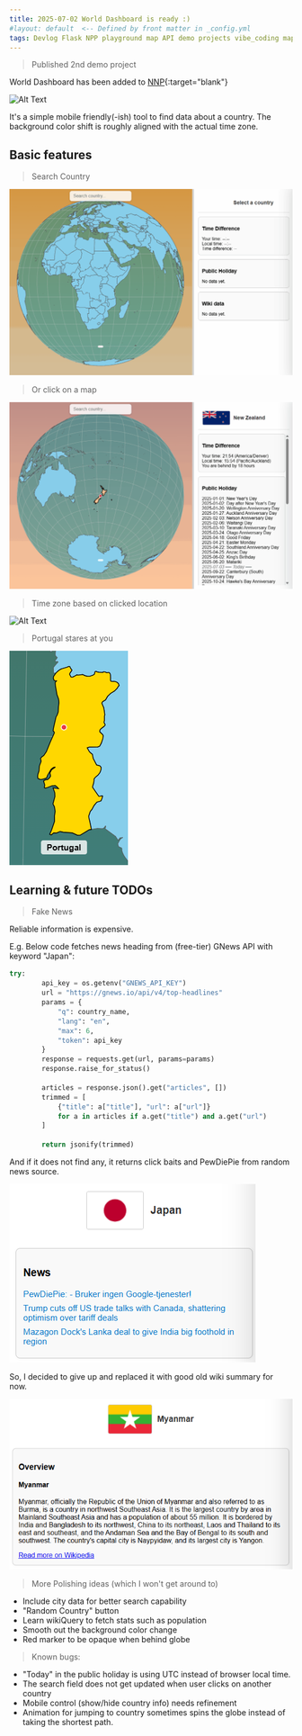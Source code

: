```yaml
---
title: 2025-07-02 World Dashboard is ready :)
#layout: default  <-- Defined by front matter in _config.yml
tags: Devlog Flask NPP playground map API demo projects vibe_coding map D3.js news gnews
---
```


> Published 2nd demo project

World Dashboard has been added to [NNP](https://narco-neko-playground.onrender.com/world_dashboard/){:target="blank"}

![Alt Text](\asset\recording\2025_06\world_dashboard_overview.gif)

It's a simple mobile friendly(-ish) tool to find data about a country.
The background color shift is roughly aligned with the actual time zone. 

## Basic features

>Search Country

![Alt Text](\asset\recording\2025_06\world_dashboard_search_country.gif)

>Or click on a map

![Alt Text](\asset\recording\2025_06\world_dashboard_click_country.gif)

> Time zone based on clicked location

![Alt Text](\asset\recording\2025_06\world_dashboard_timezone.gif)

> Portugal stares at you

![Alt Text](\asset\recording\2025_06\world_dashboard_portugal_face.png)


## Learning & future TODOs

>Fake News

Reliable information is expensive.

E.g. Below code fetches news heading from (free-tier) GNews API with keyword "Japan":

```python
try:
        api_key = os.getenv("GNEWS_API_KEY")
        url = "https://gnews.io/api/v4/top-headlines"
        params = {
            "q": country_name,
            "lang": "en",
            "max": 6,
            "token": api_key
        }
        response = requests.get(url, params=params)
        response.raise_for_status()

        articles = response.json().get("articles", [])
        trimmed = [
            {"title": a["title"], "url": a["url"]}
            for a in articles if a.get("title") and a.get("url")
        ]

        return jsonify(trimmed)
```

And if it does not find any, it returns click baits and PewDiePie from random news source.

![Alt Text](\asset\recording\2025_06\world_dashboard_gnews_sample.png)

So, I decided to give up and replaced it with good old wiki summary for now.

![Alt Text](\asset\recording\2025_06\world_dashboard_wiki_sample.png)


>More Polishing ideas (which I won't get around to)

- Include city data for better search capability
- "Random Country" button
- Learn wikiQuery to fetch stats such as population
- Smooth out the background color change
- Red marker to be opaque when behind globe 

>Known bugs:

- "Today" in the public holiday is using UTC instead of browser local time.
- The search field does not get updated when user clicks on another country
- Mobile control (show/hide country info) needs refinement
- Animation for jumping to country sometimes spins the globe instead of taking the shortest path. 